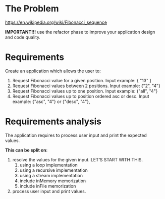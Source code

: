 # The Problem

https://en.wikipedia.org/wiki/Fibonacci_sequence

**IMPORTANT!!!** use the refactor phase to improve your application design and code quality.

# Requirements

Create an application which allows the user to:
1. Request Fibonacci value for a given position. Input example: { "13" }
2. Request Fibonacci values between 2 positions. Input example: {"2", "4"}
3. Request Fibonacci values up to one position. Input example: {"all", "4"}
4. Request Fibonacci values up to position ordered asc or desc. Input example: {"asc", "4"} or {"desc", "4"},

# Requirements analysis
The application requires to process user input and print the expected values.

**This can be split on:**

1. resolve the values for the given input. LET'S START WITH THIS.
   1. using a loop implementation
   2. using a recursive implementation
   3. using a stream implementation
   4. include inMemory memorization
   5. include inFile memorization
2. process user input and print values.